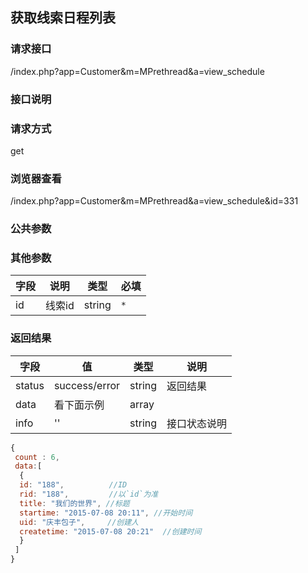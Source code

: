 ## 获取线索日程列表
### **请求接口**
/index.php?app=Customer&m=MPrethread&a=view_schedule

### **接口说明**

### **请求方式**
get

### **浏览器查看**
/index.php?app=Customer&m=MPrethread&a=view_schedule&id=331

### **公共参数** 

### **其他参数**
|字段       |说明            |类型    |必填           |
| --------- |--------      |--------|--------       |
|id     |线索id | string | `*`         |


### **返回结果**
|字段       |值             |类型    |说明           |
| --------- |--------      |--------|--------       |
|status     |success/error |string |返回结果         |
|data       |看下面示例 | array ||
|info       | '' | string | 接口状态说明  |

``` javascript
{
 count : 6,
 data:[
  {
  id: "188",          //ID
  rid: "188",         //以`id`为准
  title: "我们的世界", //标题
  startime: "2015-07-08 20:11", //开始时间
  uid: "庆丰包子",     //创建人
  createtime: "2015-07-08 20:21"  //创建时间
  }
 ]
}